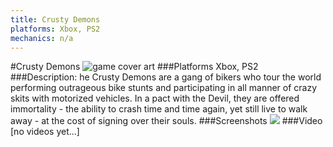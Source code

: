 ```yaml
---
title: Crusty Demons
platforms: Xbox, PS2
mechanics: n/a
---
```

#Crusty Demons
![game cover art](//images.igdb.com/igdb/image/upload/t_cover_big/djggmng04xowxfw5afoj.jpg "Logo Title Text 1")
###Platforms
Xbox, PS2
###Description:
he Crusty Demons are a gang of bikers who tour the world performing outrageous bike stunts and participating in all manner of crazy skits with motorized vehicles. In a pact with the Devil, they are offered immortality - the ability to crash time and time again, yet still live to walk away - at the cost of signing over their souls.
###Screenshots
<a target="_blank" href="//images.igdb.com/igdb/image/upload/t_cover_big/wppviyp1utw2ym4grhqr.jpg"><img src="//images.igdb.com/igdb/image/upload/t_thumb/wppviyp1utw2ym4grhqr.jpg"/></a>
###Video
[no videos yet...]
